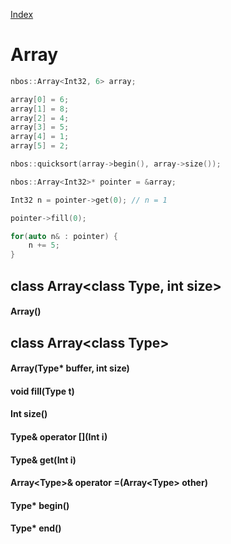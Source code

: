 [Index](../index.hpp.md#index)

# Array

```c++
nbos::Array<Int32, 6> array;

array[0] = 6;
array[1] = 8;
array[2] = 4;
array[3] = 5;
array[4] = 1;
array[5] = 2;

nbos::quicksort(array->begin(), array->size());

nbos::Array<Int32>* pointer = &array;

Int32 n = pointer->get(0); // n = 1

pointer->fill(0);

for(auto n& : pointer) {
    n += 5;
}
```

## class Array<class Type, int size\>

#### Array()

## class Array<class Type\>

#### Array(Type\* buffer, int size)

#### void fill(Type t)

#### Int size()

#### Type& operator \[\](Int i)

#### Type& get(Int i)

#### Array<Type\>& operator =(Array<Type\> other)

#### Type\* begin()

#### Type\* end()

